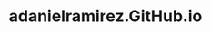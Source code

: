 # adanielramirez.GitHub.io
<!DOCTYPE html>
<html lang="en">
<head>
    <meta charset="UTF-8">
    <meta name="viewport" content="width=device-width, initial-scale=1.0">
    <title>Spin-off of "Project: Travel webpage"</title>
    <style>
        /* Basic Reset */
        * {
            margin: 0;
            padding: 0;
            box-sizing: border-box;
        }

        body {
            font-family: Arial, sans-serif;
            background-color: #f0f8ff;
            color: #333;
        }

        /* Header Styling */
        header {
            background-color: #007bff;
            color: #fff;
            text-align: center;
            padding: 1.5rem 0;
        }

        header h1 {
            font-size: 2.5rem;
        }

        /* Main Content */
        .content {
            display: flex;
            flex-direction: column;
            align-items: center;
            padding: 2rem;
        }

        /* Attractions Section */
        .attractions {
            margin-top: 2rem;
        }

        .attractions h2 {
            font-size: 2rem;
            margin-bottom: 1rem;
        }

        .attractions ul {
            list-style-type: none;
            font-size: 1.1rem;
        }

        .attractions ul li {
            padding: 0.5rem 0;
        }

        /* Image Styling */
        .attractions img {
            width: 100%;
            max-width: 500px;
            border-radius: 10px;
            transition: transform 0.3s;
        }

        /* Hover Effect */
        .attractions img:hover {
            transform: scale(1.05);
        }

        /* Paragraph Styling */
        .description {
            max-width: 600px;
            text-align: center;
            margin-top: 1rem;
            line-height: 1.6;
        }
    </style>
</head>
<body>

<header>
    <h1>Welcome to Mazatlán!</h1>
    <p>Your Ultimate Travel Guide</p>
</header>

<div class="content">
    <div class="attractions">
        <h2>Top Attractions</h2>
        <ul>
            <li>El Faro Lighthouse - Breathtaking views await at one of the highest lighthouses in the Americas.</li>
            <li>Historic Old Town - Explore charming architecture, cultural spots, and art galleries.</li>
            <li>Playa Olas Altas - A beautiful beach perfect for surfers and sun-seekers.</li>
            <li>Malecon Boardwalk - Scenic ocean views and the perfect place to watch the sunset.</li>
        </ul>
    </div>

    <div class="description">
        <p>Discover the magic of Mazatlán, a coastal city rich in culture, scenic beauty, and exciting attractions. Whether you're looking to explore the vibrant Old Town, take a scenic walk along the Malecon, or relax on golden beaches, Mazatlán has something for every traveler!</p>
    </div>

    <!-- Sample Image (Replace the URL with actual image links) -->
    <div class="attractions">
        <img src="https://cdn.kastatic.org/third_party/javascript-khansrc/live-editor/build/images/creatures/Hopper-Cool.png" alt="Mazatlán Malecon">
        <p>Mazatlán Malecon</p>
    </div>
</div>

</body>
</html>
